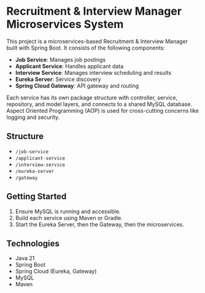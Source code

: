 # Recruitment & Interview Manager Microservices System

This project is a microservices-based Recruitment & Interview Manager built with Spring Boot. It consists of the following components:

- **Job Service**: Manages job postings
- **Applicant Service**: Handles applicant data
- **Interview Service**: Manages interview scheduling and results
- **Eureka Server**: Service discovery
- **Spring Cloud Gateway**: API gateway and routing

Each service has its own package structure with controller, service, repository, and model layers, and connects to a shared MySQL database. Aspect Oriented Programming (AOP) is used for cross-cutting concerns like logging and security.

## Structure

- `/job-service`
- `/applicant-service`
- `/interview-service`
- `/eureka-server`
- `/gateway`

## Getting Started

1. Ensure MySQL is running and accessible.
2. Build each service using Maven or Gradle.
3. Start the Eureka Server, then the Gateway, then the microservices.

## Technologies
- Java 21
- Spring Boot
- Spring Cloud (Eureka, Gateway)
- MySQL
- Maven
